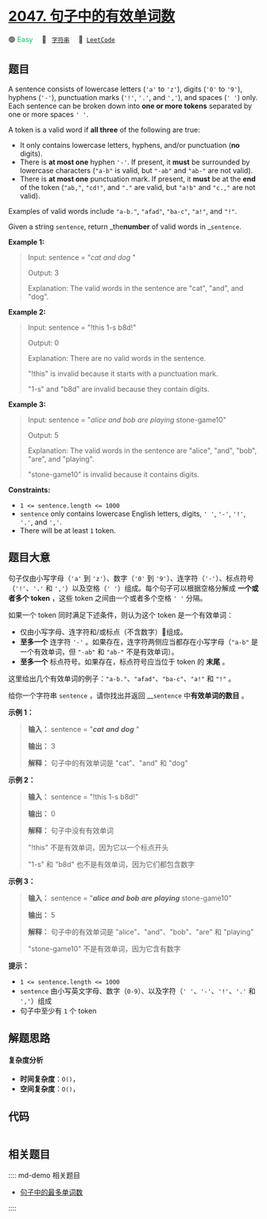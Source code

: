 # [2047. 句子中的有效单词数](https://leetcode.com/problems/number-of-valid-words-in-a-sentence)

🟢 <font color=#15bd66>Easy</font>&emsp; 🔖&ensp; [`字符串`](/leetcode/outline/tag/string.md)&emsp; 🔗&ensp;[`LeetCode`](https://leetcode.com/problems/number-of-valid-words-in-a-sentence)


## 题目

A sentence consists of lowercase letters (`'a'` to `'z'`), digits (`'0'` to
`'9'`), hyphens (`'-'`), punctuation marks (`'!'`, `'.'`, and `','`), and
spaces (`' '`) only. Each sentence can be broken down into **one or more
tokens** separated by one or more spaces `' '`.

A token is a valid word if **all three** of the following are true:

  * It only contains lowercase letters, hyphens, and/or punctuation (**no** digits).
  * There is **at most one** hyphen `'-'`. If present, it **must** be surrounded by lowercase characters (`"a-b"` is valid, but `"-ab"` and `"ab-"` are not valid).
  * There is **at most one** punctuation mark. If present, it **must** be at the **end** of the token (`"ab,"`, `"cd!"`, and `"."` are valid, but `"a!b"` and `"c.,"` are not valid).

Examples of valid words include `"a-b."`, `"afad"`, `"ba-c"`, `"a!"`, and
`"!"`.

Given a string `sentence`, return _the**number** of valid words in
_`sentence`.



**Example 1:**

> Input: sentence = "_cat_ _and_  _dog_ "
> 
> Output: 3
> 
> Explanation: The valid words in the sentence are "cat", "and", and "dog".

**Example 2:**

> Input: sentence = "!this  1-s b8d!"
> 
> Output: 0
> 
> Explanation: There are no valid words in the sentence.
> 
> "!this" is invalid because it starts with a punctuation mark.
> 
> "1-s" and "b8d" are invalid because they contain digits.

**Example 3:**

> Input: sentence = "_alice_ _and_  _bob_ _are_ _playing_ stone-game10"
> 
> Output: 5
> 
> Explanation: The valid words in the sentence are "alice", "and", "bob", "are", and "playing".
> 
> "stone-game10" is invalid because it contains digits.

**Constraints:**

  * `1 <= sentence.length <= 1000`
  * `sentence` only contains lowercase English letters, digits, `' '`, `'-'`, `'!'`, `'.'`, and `','`.
  * There will be at least `1` token.


## 题目大意

句子仅由小写字母（`'a'` 到 `'z'`）、数字（`'0'` 到 `'9'`）、连字符（`'-'`）、标点符号（`'!'`、`'.'` 和
`','`）以及空格（`' '`）组成。每个句子可以根据空格分解成 **一个或者多个 token** ，这些 token 之间由一个或者多个空格 `' '`
分隔。

如果一个 token 同时满足下述条件，则认为这个 token 是一个有效单词：

  * 仅由小写字母、连字符和/或标点（不含数字）组成。
  * **至多一个** 连字符 `'-'` 。如果存在，连字符两侧应当都存在小写字母（`"a-b"` 是一个有效单词，但 `"-ab"` 和 `"ab-"` 不是有效单词）。
  * **至多一个** 标点符号。如果存在，标点符号应当位于 token 的 **末尾** 。

这里给出几个有效单词的例子：`"a-b."`、`"afad"`、`"ba-c"`、`"a!"` 和 `"!"` 。

给你一个字符串 `sentence` ，请你找出并返回 __`sentence` 中**有效单词的数目** 。



**示例 1：**

> 
> 
> 
> 
> 
> **输入：** sentence = "_**cat**_ _**and**_  _**dog**_ "
> 
> **输出：** 3
> 
> **解释：** 句子中的有效单词是 "cat"、"and" 和 "dog"
> 
> 

**示例 2：**

> 
> 
> 
> 
> 
> **输入：** sentence = "!this  1-s b8d!"
> 
> **输出：** 0
> 
> **解释：** 句子中没有有效单词
> 
> "!this" 不是有效单词，因为它以一个标点开头
> 
> "1-s" 和 "b8d" 也不是有效单词，因为它们都包含数字
> 
> 

**示例 3：**

> 
> 
> 
> 
> 
> **输入：** sentence = "_**alice**_ _**and**_  _**bob**_ _**are**_ _**playing**_ stone-game10"
> 
> **输出：** 5
> 
> **解释：** 句子中的有效单词是 "alice"、"and"、"bob"、"are" 和 "playing"
> 
> "stone-game10" 不是有效单词，因为它含有数字
> 
> 



**提示：**

  * `1 <= sentence.length <= 1000`
  * `sentence` 由小写英文字母、数字（`0-9`）、以及字符（`' '`、`'-'`、`'!'`、`'.'` 和 `','`）组成
  * 句子中至少有 `1` 个 token


## 解题思路

#### 复杂度分析

- **时间复杂度**：`O()`，
- **空间复杂度**：`O()`，

## 代码

```javascript

```

## 相关题目

:::: md-demo 相关题目
- [句子中的最多单词数](https://leetcode.com/problems/maximum-number-of-words-found-in-sentences)

::::
